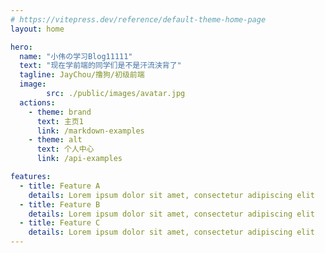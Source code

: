 ```yaml
---
# https://vitepress.dev/reference/default-theme-home-page
layout: home

hero:
  name: "小伟の学习Blog11111"
  text: "现在学前端的同学们是不是汗流浃背了"
  tagline: JayChou/撸狗/初级前端
  image:
        src: ./public/images/avatar.jpg
  actions:
    - theme: brand
      text: 主页1
      link: /markdown-examples
    - theme: alt
      text: 个人中心
      link: /api-examples

features:
  - title: Feature A
    details: Lorem ipsum dolor sit amet, consectetur adipiscing elit
  - title: Feature B
    details: Lorem ipsum dolor sit amet, consectetur adipiscing elit
  - title: Feature C
    details: Lorem ipsum dolor sit amet, consectetur adipiscing elit
---
```



